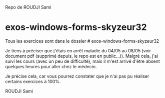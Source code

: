 Repo de ROUDJI Sami
# exos-windows-forms-skyzeur32

Tous les exercices sont dans le dossier # exos-windows-forms-skyzeur32

Je tiens à préciser que j'étais en arrêt maladie du 04/05 au 08/05 (voir document pdf (supprimé depuis, le repo est en public...)).
Malgré cela, j'ai suivi les cours (avec un peu de difficulté), mais il m'est arrivé d'être absent quelques heures pour aller chez le médecin.

Je précise cela, car vous pourrez constater que je n'ai pas pu réaliser certains exercices à 100%.


ROUDJI Sami
